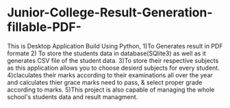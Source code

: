 # Junior-College-Result-Generation-fillable-PDF-
This is Desktop Application Build Using Python,
1)To Generates result in PDF formate
2) To store the students data in database(SQlite3) as well as it generates CSV file of the student data. 
3)To store their respective subjects as this application allows you to choose desierd subjects for every student.
4)claculates their marks according to their examinations all over the year and calculates thier grace marks need to pass, & select proper grade according to marks.
5)This project is also capable of managing the whole school's students data and result managment.
